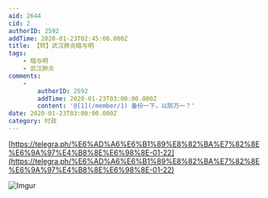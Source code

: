 ```yaml
---
aid: 2644
cid: 2
authorID: 2592
addTime: 2020-01-23T02:45:00.000Z
title: 【转】武汉肺炎暗与明
tags:
    - 暗与明
    - 武汉肺炎
comments:
    -
        authorID: 2592
        addTime: 2020-01-23T03:00:00.000Z
        content: '@[1](/member/1) 备份一下，以防万一？'
date: 2020-01-23T03:00:00.000Z
category: 时政
---
```


[https://telegra.ph/%E6%AD%A6%E6%B1%89%E8%82%BA%E7%82%8E%E6%9A%97%E4%B8%8E%E6%98%8E-01-22](https://telegra.ph/%E6%AD%A6%E6%B1%89%E8%82%BA%E7%82%8E%E6%9A%97%E4%B8%8E%E6%98%8E-01-22)

![Imgur](https://i.imgur.com/k0dZY0V.jpg)
